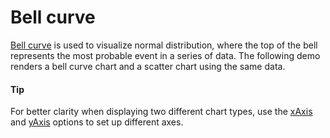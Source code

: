 # Bell curve

[Bell curve](https://api.highcharts.com/highcharts/plotOptions.bellcurve) is used to visualize normal distribution, where the top of the bell represents the most probable event in a series of data.
The following demo renders a bell curve chart and a scatter chart using the same data.

#### Tip

For better clarity when displaying two different chart types, use the [xAxis](https://api.highcharts.com/highcharts/series.bellcurve.xAxis) and [yAxis](https://api.highcharts.com/highcharts/series.bellcurve.yAxis) options to set up different axes.
